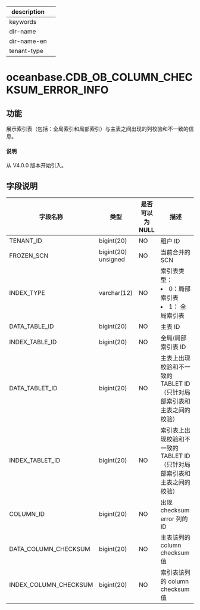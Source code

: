|description||
|---|---|
|keywords||
|dir-name||
|dir-name-en||
|tenant-type||

# oceanbase.CDB_OB_COLUMN_CHECKSUM_ERROR_INFO

## 功能

展示索引表（包括：全局索引和局部索引）与主表之间出现的列校验和不一致的信息。

<main id="notice" type='explain'>
  <h4>说明</h4>
  <p>从 V4.0.0 版本开始引入。</p>
</main>

## 字段说明

| **字段名称** | **类型** | **是否可以为 NULL** | **描述** |
| --- | --- | --- | --- |
| TENANT_ID | bigint(20) | NO | 租户 ID |
| FROZEN_SCN | bigint(20) unsigned | NO | 当前合并的 SCN |
| INDEX_TYPE | varchar(12) | NO | 索引表类型：<li>0：局部索引表<li>1： 全局索引表 |
| DATA_TABLE_ID | bigint(20) | NO | 主表 ID |
| INDEX_TABLE_ID | bigint(20) | NO | 全局/局部索引表 ID |
| DATA_TABLET_ID | bigint(20) | NO | 主表上出现校验和不一致的 TABLET ID（只针对局部索引表和主表之间的校验） |
| INDEX_TABLET_ID | bigint(20) | NO | 索引表上出现校验和不一致的 TABLET ID（只针对局部索引表和主表之间的校验） |
| COLUMN_ID | bigint(20) | NO | 出现 checksum error 列的 ID |
| DATA_COLUMN_CHECKSUM | bigint(20) | NO | 主表该列的 column checksum 值 |
| INDEX_COLUMN_CHECKSUM | bigint(20) | NO | 索引表该列的 column checksum 值 |
